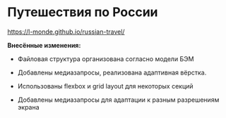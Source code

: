 # Путешествия по России
https://l-monde.github.io/russian-travel/


__Внесённые изменения:__

* Файловая структура организована согласно модели БЭМ

* Добавлены медиазапросы, реализована адаптивная вёрстка.

* Использованы flexbox и grid layout для некоторых секций

* Добавлены медиазапросы для адаптации к разным разрешениям экрана


